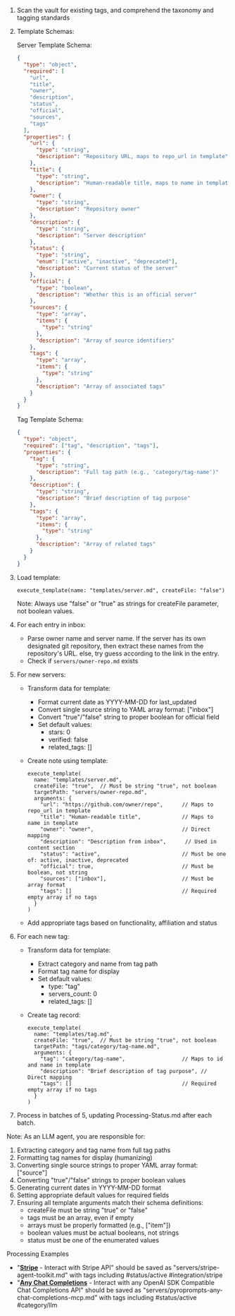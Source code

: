 1. Scan the vault for existing tags, and comprehend the taxonomy and tagging standards

2. Template Schemas:

   Server Template Schema:

   ```json
   {
     "type": "object",
     "required": [
       "url",
       "title",
       "owner",
       "description",
       "status",
       "official",
       "sources",
       "tags"
     ],
     "properties": {
       "url": {
         "type": "string",
         "description": "Repository URL, maps to repo_url in template"
       },
       "title": {
         "type": "string",
         "description": "Human-readable title, maps to name in template"
       },
       "owner": {
         "type": "string",
         "description": "Repository owner"
       },
       "description": {
         "type": "string",
         "description": "Server description"
       },
       "status": {
         "type": "string",
         "enum": ["active", "inactive", "deprecated"],
         "description": "Current status of the server"
       },
       "official": {
         "type": "boolean",
         "description": "Whether this is an official server"
       },
       "sources": {
         "type": "array",
         "items": {
           "type": "string"
         },
         "description": "Array of source identifiers"
       },
       "tags": {
         "type": "array",
         "items": {
           "type": "string"
         },
         "description": "Array of associated tags"
       }
     }
   }
   ```

   Tag Template Schema:

   ```json
   {
     "type": "object",
     "required": ["tag", "description", "tags"],
     "properties": {
       "tag": {
         "type": "string",
         "description": "Full tag path (e.g., 'category/tag-name')"
       },
       "description": {
         "type": "string",
         "description": "Brief description of tag purpose"
       },
       "tags": {
         "type": "array",
         "items": {
           "type": "string"
         },
         "description": "Array of related tags"
       }
     }
   }
   ```

3. Load template:

   ```
   execute_template(name: "templates/server.md", createFile: "false")
   ```

   Note: Always use "false" or "true" as strings for createFile parameter, not boolean values.

4. For each entry in inbox:

   - Parse owner name and server name. If the server has its own designated git repository, then extract these names from the repository's URL. else, try guess according to the link in the entry.
   - Check if `servers/owner-repo.md` exists

5. For new servers:

   - Transform data for template:

     - Format current date as YYYY-MM-DD for last_updated
     - Convert single source string to YAML array format: ["inbox"]
     - Convert "true"/"false" string to proper boolean for official field
     - Set default values:
       - stars: 0
       - verified: false
       - related_tags: []

   - Create note using template:

     ```
     execute_template(
       name: "templates/server.md",
       createFile: "true",  // Must be string "true", not boolean
       targetPath: "servers/owner-repo.md",
       arguments: {
         "url": "https://github.com/owner/repo",      // Maps to repo_url in template
         "title": "Human-readable title",             // Maps to name in template
         "owner": "owner",                            // Direct mapping
         "description": "Description from inbox",      // Used in content section
         "status": "active",                          // Must be one of: active, inactive, deprecated
         "official": true,                            // Must be boolean, not string
         "sources": ["inbox"],                        // Must be array format
         "tags": []                                   // Required empty array if no tags
       }
     )
     ```

   - Add appropriate tags based on functionality, affiliation and status

6. For each new tag:

   - Transform data for template:

     - Extract category and name from tag path
     - Format tag name for display
     - Set default values:
       - type: "tag"
       - servers_count: 0
       - related_tags: []

   - Create tag record:
     ```
     execute_template(
       name: "templates/tag.md",
       createFile: "true",  // Must be string "true", not boolean
       targetPath: "tags/category/tag-name.md",
       arguments: {
         "tag": "category/tag-name",                  // Maps to id and name in template
         "description": "Brief description of tag purpose", // Direct mapping
         "tags": []                                   // Required empty array if no tags
       }
     )
     ```

7. Process in batches of 5, updating Processing-Status.md after each batch.

Note: As an LLM agent, you are responsible for:

1. Extracting category and tag name from full tag paths
2. Formatting tag names for display (humanizing)
3. Converting single source strings to proper YAML array format: ["source"]
4. Converting "true"/"false" strings to proper boolean values
5. Generating current dates in YYYY-MM-DD format
6. Setting appropriate default values for required fields
7. Ensuring all template arguments match their schema definitions:
   - createFile must be string "true" or "false"
   - tags must be an array, even if empty
   - arrays must be properly formatted (e.g., ["item"])
   - boolean values must be actual booleans, not strings
   - status must be one of the enumerated values

Processing Examples

- "**[Stripe](https://github.com/stripe/agent-toolkit)** - Interact with Stripe API" should be saved as "servers/stripe-agent-toolkit.md" with tags including #status/active #integration/stripe
- "**[Any Chat Completions](https://github.com/pyroprompts/any-chat-completions-mcp)** - Interact with any OpenAI SDK Compatible Chat Completions API" should be saved as "servers/pyroprompts-any-chat-completions-mcp.md" with tags including #status/active #category/llm
